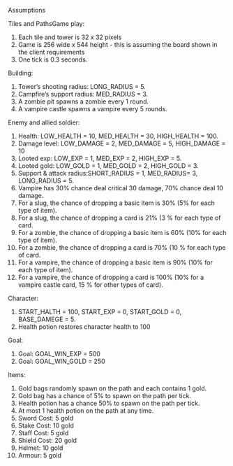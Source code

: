 Assumptions


Tiles and PathsGame play: 
1. Each tile and tower is 32 x 32 pixels
2. Game is 256 wide x 544 height - this is assuming the board shown in the client requirements
3. One tick is 0.3 seconds.


Building:
1. Tower’s shooting radius: LONG_RADIUS = 5.
2. Campfire’s support radius:  MED_RADIUS = 3.
3. A zombie pit spawns a zombie every 1 round.
4. A vampire castle spawns a vampire every 5 rounds.


Enemy and allied soldier:
1. Health: LOW_HEALTH = 10, MED_HEALTH = 30, HIGH_HEALTH = 100.
2. Damage level: LOW_DAMAGE = 2, MED_DAMAGE = 5, HIGH_DAMAGE = 10
3. Looted exp: LOW_EXP = 1, MED_EXP = 2, HIGH_EXP = 5.
4. Looted gold: LOW_GOLD = 1, MED_GOLD = 2, HIGH_GOLD = 3.
5. Support & attack radius:SHORT_RADIUS = 1, MED_RADIUS= 3, LONG_RADIUS = 5.
6. Vampire has 30% chance deal critical 30 damage, 70% chance deal 10 damage.
7. For a slug, the chance of dropping a basic item is 30% (5% for each type of item).
8. For a slug, the chance of dropping a card is 21% (3 % for each type of card.
9. For a zombie, the chance of dropping a basic item is 60% (10% for each type of item).
10. For a zombie, the chance of dropping a card is 70% (10 % for each type of card.
11. For a vampire, the chance of dropping a basic item is 90% (10% for each type of item).
12. For a vampire, the chance of dropping a card is 100% (10% for a vampire castle card, 15 % for other types of card). 


Character:
1. START_HALTH = 100, START_EXP = 0, START_GOLD = 0, BASE_DAMEGE = 5.
2. Health potion restores character health to 100


Goal:
1. Goal: GOAL_WIN_EXP = 500
2. Goal: GOAL_WIN_GOLD = 250


Items:
1. Gold bags randomly spawn on the path and each contains 1 gold.
2. Gold bag has a chance of 5% to spawn on the path per tick.
3. Health potion has a chance 50% to spawn on the path per tick.
4. At most 1 health potion on the path at any time.
5. Sword Cost: 5 gold
6. Stake Cost: 10 gold
7. Staff Cost: 5 gold
8. Shield Cost: 20 gold
9. Helmet: 10 gold
10. Armour: 5 gold

